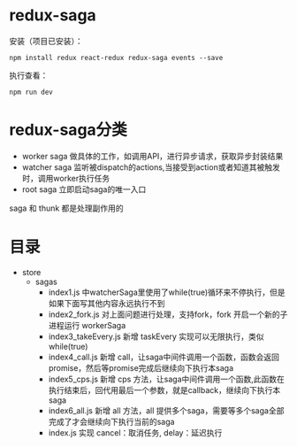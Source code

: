 # redux-saga

安装（项目已安装）：
```
npm install redux react-redux redux-saga events --save
```

执行查看：
```
npm run dev
```

# redux-saga分类
- worker saga 做具体的工作，如调用API，进行异步请求，获取异步封装结果
- watcher saga 监听被dispatch的actions,当接受到action或者知道其被触发时，调用worker执行任务
- root saga 立即启动saga的唯一入口


saga 和 thunk 都是处理副作用的

# 目录
- store
  - sagas
    - index1.js 中watcherSaga里使用了while(true)循环来不停执行，但是如果下面写其他内容永远执行不到
    - index2_fork.js 对上面问题进行处理，支持fork，fork 开启一个新的子进程运行 workerSaga
    - index3_takeEvery.js 新增 taskEvery 实现可以无限执行，类似 while(true)
    - index4_call.js 新增 call，让saga中间件调用一个函数，函数会返回 promise，然后等promise完成后继续向下执行本saga
    - index5_cps.js 新增 cps 方法，让saga中间件调用一个函数,此函数在执行结束后，回代用最后一个参数，就是callback，继续向下执行本saga
    - index6_all.js 新增 all 方法，all 提供多个saga，需要等多个saga全部完成了才会继续向下执行当前的saga
    - index.js 实现 cancel：取消任务, delay：延迟执行